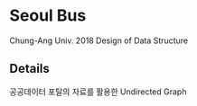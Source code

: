 ﻿# Seoul Bus
Chung-Ang Univ. 2018 Design of Data Structure

## Details
공공데이터 포탈의 자료를 활용한 Undirected Graph
